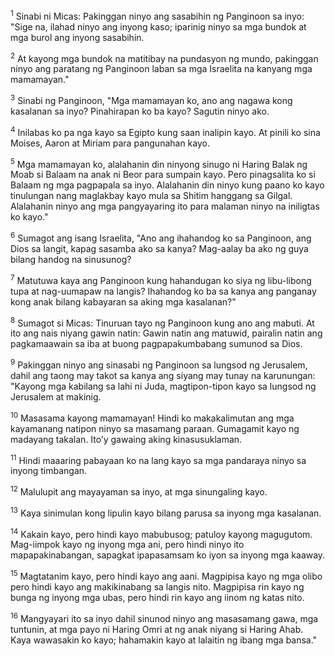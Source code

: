 <sup>1</sup>
Sinabi ni Micas: Pakinggan ninyo ang sasabihin ng Panginoon sa inyo: "Sige na, ilahad ninyo ang inyong kaso; iparinig ninyo sa mga bundok at mga burol ang inyong sasabihin. 

<sup>2</sup>
At kayong mga bundok na matitibay na pundasyon ng mundo, pakinggan ninyo ang paratang ng Panginoon laban sa mga Israelita na kanyang mga mamamayan." 

<sup>3</sup>
Sinabi ng Panginoon, "Mga mamamayan ko, ano ang nagawa kong kasalanan sa inyo? Pinahirapan ko ba kayo? Sagutin ninyo ako. 

<sup>4</sup>
Inilabas ko pa nga kayo sa Egipto kung saan inalipin kayo. At pinili ko sina Moises, Aaron at Miriam para pangunahan kayo. 

<sup>5</sup>
Mga mamamayan ko, alalahanin din ninyong sinugo ni Haring Balak ng Moab si Balaam na anak ni Beor para sumpain kayo. Pero pinagsalita ko si Balaam ng mga pagpapala sa inyo. Alalahanin din ninyo kung paano ko kayo tinulungan nang maglakbay kayo mula sa Shitim hanggang sa Gilgal. Alalahanin ninyo ang mga pangyayaring ito para malaman ninyo na iniligtas ko kayo." 

<sup>6</sup>
Sumagot ang isang Israelita, "Ano ang ihahandog ko sa Panginoon, ang Dios sa langit, kapag sasamba ako sa kanya? Mag-aalay ba ako ng guya bilang handog na sinusunog? 

<sup>7</sup>
Matutuwa kaya ang Panginoon kung hahandugan ko siya ng libu-libong tupa at nag-uumapaw na langis? Ihahandog ko ba sa kanya ang panganay kong anak bilang kabayaran sa aking mga kasalanan?" 

<sup>8</sup>
Sumagot si Micas: Tinuruan tayo ng Panginoon kung ano ang mabuti. At ito ang nais niyang gawin natin: Gawin natin ang matuwid, pairalin natin ang pagkamaawain sa iba at buong pagpapakumbabang sumunod sa Dios.

<sup>9</sup>
Pakinggan ninyo ang sinasabi ng Panginoon sa lungsod ng Jerusalem, dahil ang taong may takot sa kanya ang siyang may tunay na karunungan: "Kayong mga kabilang sa lahi ni Juda, magtipon-tipon kayo sa lungsod ng Jerusalem at makinig. 

<sup>10</sup>
Masasama kayong mamamayan! Hindi ko makakalimutan ang mga kayamanang natipon ninyo sa masamang paraan. Gumagamit kayo ng madayang takalan. Itoʼy gawaing aking kinasusuklaman. 

<sup>11</sup>
Hindi maaaring pabayaan ko na lang kayo sa mga pandaraya ninyo sa inyong timbangan. 

<sup>12</sup>
Malulupit ang mayayaman sa inyo, at mga sinungaling kayo. 

<sup>13</sup>
Kaya sinimulan kong lipulin kayo bilang parusa sa inyong mga kasalanan. 

<sup>14</sup>
Kakain kayo, pero hindi kayo mabubusog; patuloy kayong magugutom. Mag-iimpok kayo ng inyong mga ani, pero hindi ninyo ito mapapakinabangan, sapagkat ipapasamsam ko iyon sa inyong mga kaaway. 

<sup>15</sup>
Magtatanim kayo, pero hindi kayo ang aani. Magpipisa kayo ng mga olibo pero hindi kayo ang makikinabang sa langis nito. Magpipisa rin kayo ng bunga ng inyong mga ubas, pero hindi rin kayo ang iinom ng katas nito. 

<sup>16</sup>
Mangyayari ito sa inyo dahil sinunod ninyo ang masasamang gawa, mga tuntunin, at mga payo ni Haring Omri at ng anak niyang si Haring Ahab. Kaya wawasakin ko kayo; hahamakin kayo at lalaitin ng ibang mga bansa."